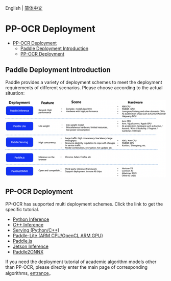 English | [简体中文](README_ch.md)

# PP-OCR Deployment

- [PP-OCR Deployment](#pp-ocr-deployment)
  - [Paddle Deployment Introduction](#paddle-deployment-introduction)
  - [PP-OCR Deployment](#pp-ocr-deployment-1)

<a name="1"></a>
## Paddle Deployment Introduction

Paddle provides a variety of deployment schemes to meet the deployment requirements of different scenarios. Please choose according to the actual situation:

<div align="center">
    <img src="../doc/deployment_en.png" width="800">
</div>


<a name="2"></a>
## PP-OCR Deployment

PP-OCR has supported multi deployment schemes. Click the link to get the specific tutorial.

- [Python Inference](../doc/doc_en/inference_ppocr_en.md)
- [C++ Inference](./cpp_infer/readme.md)
- [Serving (Python/C++)](./pdserving/README.md)
- [Paddle-Lite (ARM CPU/OpenCL ARM GPU)](./lite/readme.md)
- [Paddle.js](./paddlejs/README.md)
- [Jetson Inference](https://github.com/PaddlePaddle/PaddleOCR/blob/dygraph/deploy/Jetson/readme.md)
- [Paddle2ONNX](./paddle2onnx/readme.md)

If you need the deployment tutorial of academic algorithm models other than PP-OCR, please directly enter the main page of corresponding algorithms, [entrance](../doc/doc_en/algorithm_overview_en.md)。
